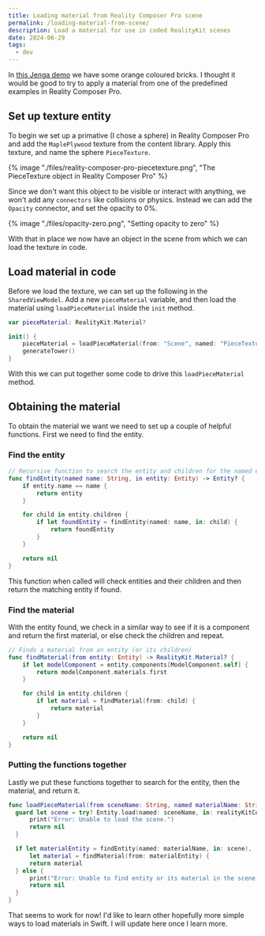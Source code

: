 ```yaml
---
title: Loading material from Reality Composer Pro scene
permalink: /loading-material-from-scene/
description: Load a material for use in coded RealityKit scenes
date: 2024-06-29
tags:
  - dev
---
```


In [this Jenga demo](/jenga-in-vision-os) we have some orange coloured bricks. I thought it would be good to try to apply a material from one of the predefined examples in Reality Composer Pro.

## Set up texture entity

To begin we set up a primative (I chose a sphere) in Reality Composer Pro and add the `MaplePlywood` texture from the content library. Apply this texture, and name the sphere `PieceTexture`.

{% image "./files/reality-composer-pro-piecetexture.png", "The PieceTexture object in Reality Composer Pro" %}

Since we don't want this object to be visible or interact with anything, we won't add any `connectors` like collisions or physics. Instead we can add the `Opacity` connector, and set the opacity to 0%.

{% image "./files/opacity-zero.png", "Setting opacity to zero" %}

With that in place we now have an object in the scene from which we can load the texture in code.

## Load material in code

Before we load the texture, we can set up the following in the `SharedViewModel`. Add a new `pieceMaterial` variable, and then load the material using `loadPieceMaterial` inside the `init` method.

```swift
var pieceMaterial: RealityKit.Material?

init() {
    pieceMaterial = loadPieceMaterial(from: "Scene", named: "PieceTexture")
    generateTower()
}
```

With this we can put together some code to drive this `loadPieceMaterial` method.

## Obtaining the material

To obtain the material we want we need to set up a couple of helpful functions. First we need to find the entity.

### Find the entity

```swift
// Recursive function to search the entity and children for the named entity
func findEntity(named name: String, in entity: Entity) -> Entity? {
    if entity.name == name {
        return entity
    }

    for child in entity.children {
        if let foundEntity = findEntity(named: name, in: child) {
            return foundEntity
        }
    }

    return nil
}
```

This function when called will check entities and their children and then return the matching entity if found.

### Find the material

With the entity found, we check in a similar way to see if it is a component and return the first material, or else check the children and repeat.

```swift
// Finds a material from an entity (or its children)
func findMaterial(from entity: Entity) -> RealityKit.Material? {
    if let modelComponent = entity.components[ModelComponent.self] {
        return modelComponent.materials.first
    }

    for child in entity.children {
        if let material = findMaterial(from: child) {
            return material
        }
    }

    return nil
}
```

### Putting the functions together

Lastly we put these functions together to search for the entity, then the material, and return it.

```swift
func loadPieceMaterial(from sceneName: String, named materialName: String) -> RealityKit.Material? {
  guard let scene = try? Entity.load(named: sceneName, in: realityKitContentBundle) else {
      print("Error: Unable to load the scene.")
      return nil
  }

  if let materialEntity = findEntity(named: materialName, in: scene),
      let material = findMaterial(from: materialEntity) {
      return material
  } else {
      print("Error: Unable to find entity or its material in the scene.")
      return nil
  }
}
```

That seems to work for now! I'd like to learn other hopefully more simple ways to load materials in Swift. I will update here once I learn more.
